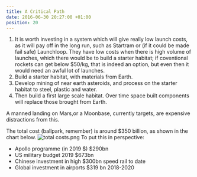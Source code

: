 ```yaml
---
title: A Critical Path
date: 2016-06-30 20:27:00 +01:00
position: 20
---
```


1. It is worth investing in a system which will give really low launch costs, as it will pay off in the long run, such as Startram or (if it could be made fail safe) Launchloop. They have low costs when there is high volume of launches, which there would be to build a starter habitat; if coventional rockets can get below $50/kg, that is indeed an option, but even then it would need an awful lot of launches. 
2. Build a starter habitat, with materials from Earth.
3. Develop mining of near earth asteroids, and process on the starter habitat to steel, plastic and water. 
5. Then build a first large scale habitat. Over time space built components will replace those brought from Earth. 

A manned landing on Mars,or a Moonbase, currently targets, are expensive distractions from this. 

The total cost (ballpark, remember) is around $350 billion, as shown in the chart below. 
![total costs.png](/uploads/total%20costs.png)
To put this in perspective:
* Apollo programme (in 2019 $)       $290bn 
* US military budget 2019            $673bn 
* Chinese investment in high         $300bn 
  speed rail to date 
* Global investment in airports      $319 bn 
 2018-2020


